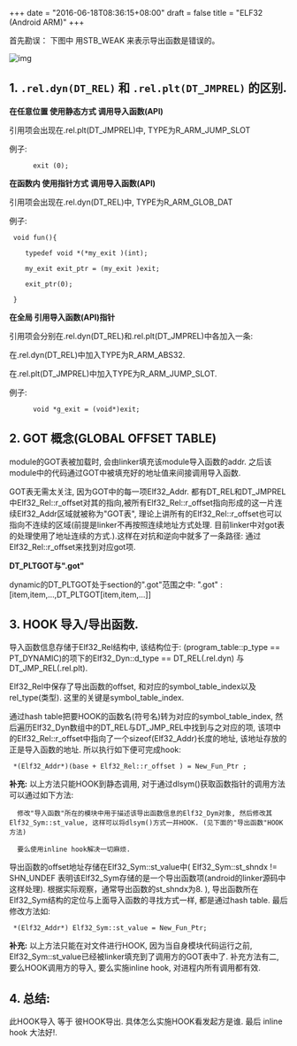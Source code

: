 +++
date = "2016-06-18T08:36:15+08:00"
draft = false
title = "ELF32 (Android ARM)"
+++

首先勘误： 下图中 用STB_WEAK 来表示导出函数是错误的。

![img](1.png "img")

## 1. `.rel.dyn(DT_REL)` 和 `.rel.plt(DT_JMPREL)` 的区别.

**在任意位置 使用静态方式 调用导入函数(API)**

引用项会出现在.rel.plt(DT_JMPREL)中, TYPE为R_ARM_JUMP_SLOT

例子:

```
      exit (0);

```

**在函数内 使用指针方式 调用导入函数(API)**

引用项会出现在.rel.dyn(DT_REL)中, TYPE为R_ARM_GLOB_DAT

例子:

```
 void fun(){

    typedef void *(*my_exit )(int);

    my_exit exit_ptr = (my_exit )exit;

    exit_ptr(0);

 }
```

**在全局 引用导入函数(API)指针**

引用项会分别在.rel.dyn(DT_REL)和.rel.plt(DT_JMPREL)中各加入一条:

   在.rel.dyn(DT_REL)中加入TYPE为R_ARM_ABS32.

   在.rel.plt(DT_JMPREL)中加入TYPE为R_ARM_JUMP_SLOT.

例子:
```
      void *g_exit = (void*)exit;
```

## 2. GOT 概念(GLOBAL OFFSET TABLE)

 module的GOT表被加载时, 会由linker填充该module导入函数的addr. 之后该module中的代码通过GOT中被填充好的地址值来间接调用导入函数.

 GOT表无需太关注, 因为GOT中的每一项Elf32_Addr. 都有DT_REL和DT_JMPREL中Elf32_Rel::r_offset对其的指向,被所有Elf32_Rel::r_offset指向形成的这一片连续Elf32_Addr区域就被称为"GOT表", 理论上讲所有的Elf32_Rel::r_offset也可以指向不连续的区域(前提是linker不再按照连续地址方式处理. 目前linker中对got表的处理使用了地址连续的方式.).这样在对抗和逆向中就多了一条路径: 通过Elf32_Rel::r_offset来找到对应got项.


**DT_PLTGOT与".got"**

 dynamic的DT_PLTGOT处于section的".got"范围之中:
        ".got" :[item,item,...,DT_PLTGOT[item,item,...]]


## 3. HOOK 导入/导出函数.


 导入函数信息存储于Elf32_Rel结构中, 该结构位于: (program_table::p_type == PT_DYNAMIC)的项下的Elf32_Dyn::d_type == DT_REL(.rel.dyn) 与 DT_JMP_REL(.rel.plt).


 Elf32_Rel中保存了导出函数的offset, 和对应的symbol_table_index以及rel_type(类型).  这里的关键是symbol_table_index.

 通过hash table把要HOOK的函数名(符号名)转为对应的symbol_table_index, 然后遍历Elf32_Dyn数组中的DT_REL与DT_JMP_REL中找到与之对应的项, 该项中的Elf32_Rel::r_offset中指向了一个sizeof(Elf32_Addr)长度的地址, 该地址存放的正是导入函数的地址. 所以执行如下便可完成hook: 

```
 *(Elf32_Addr*)(base + Elf32_Rel::r_offset ) = New_Fun_Ptr ;
```

**补充:** 以上方法只能HOOK到静态调用, 对于通过dlsym()获取函数指针的调用方法可以通过如下方法:

      修改"导入函数"所在的模块中用于描述该导出函数信息的Elf32_Dym对象, 然后修改其Elf32_Sym::st_value, 这样可以将dlsym()方式一并HOOK. (见下面的"导出函数"HOOK方法)

      要么使用inline hook解决一切麻烦.


 导出函数的offset地址存储在Elf32_Sym::st_value中( Elf32_Sym::st_shndx != SHN_UNDEF 表明该Elf32_Sym存储的是一个导出函数项(android的linker源码中这样处理). 根据实际观察，通常导出函数的st_shndx为8. ), 导出函数所在Elf32_Sym结构的定位与上面导入函数的寻找方式一样, 都是通过hash table. 最后修改方法如: 

```
 *(Elf32_Addr*) Elf32_Sym::st_value = New_Fun_Ptr;
```

**补充:** 以上方法只能在对文件进行HOOK, 因为当自身模块代码运行之前, Elf32_Sym::st_value已经被linker填充到了调用方的GOT表中了. 补充方法有二, 要么HOOK调用方的导入, 要么实施inline hook, 对进程内所有调用都有效.


## 4. 总结: 

此HOOK导入 等于 彼HOOK导出. 具体怎么实施HOOK看发起方是谁.  最后 inline hook 大法好!.

